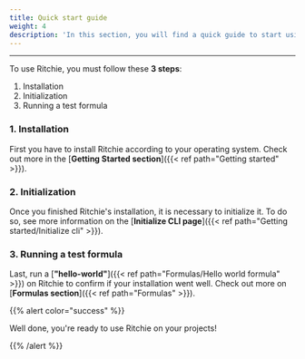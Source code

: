 ```yaml
---
title: Quick start guide
weight: 4
description: 'In this section, you will find a quick guide to start using Ritchie.'
---
```


---

To use Ritchie, you must follow these **3 steps**:

1. Installation
2. Initialization
3. Running a test formula

### **1. Installation**

First you have to install Ritchie according to your operating system. Check out more in the [**Getting Started section**]({{< ref path="Getting started" >}}).

### **2. Initialization**

Once you finished Ritchie's installation, it is necessary to initialize it. To do so, see more information on the [**Initialize CLI page**]({{< ref path="Getting started/Initialize cli" >}}).

### **3. Running a test formula**

Last, run a [**"hello-world"**]({{< ref path="Formulas/Hello world formula" >}}) on Ritchie to confirm if your installation went well. Check out more on [**Formulas section**]({{< ref path="Formulas" >}}).

{{% alert color="success" %}}

Well done, you're ready to use Ritchie on your projects!

{{% /alert %}}

